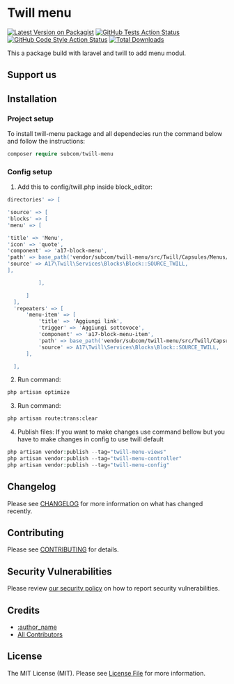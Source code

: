 # Twill menu

[![Latest Version on Packagist](https://img.shields.io/packagist/v/:vendor_slug/:package_slug.svg?style=flat-square)](https://packagist.org/packages/:vendor_slug/:package_slug)
[![GitHub Tests Action Status](https://img.shields.io/github/workflow/status/:vendor_slug/:package_slug/run-tests?label=tests)](https://github.com/:vendor_slug/:package_slug/actions?query=workflow%3Arun-tests+branch%3Amain)
[![GitHub Code Style Action Status](https://img.shields.io/github/workflow/status/:vendor_slug/:package_slug/Check%20&%20fix%20styling?label=code%20style)](https://github.com/:vendor_slug/:package_slug/actions?query=workflow%3A"Check+%26+fix+styling"+branch%3Amain)
[![Total Downloads](https://img.shields.io/packagist/dt/:vendor_slug/:package_slug.svg?style=flat-square)](https://packagist.org/packages/:vendor_slug/:package_slug)

This a package build with laravel and twill to add menu modul.

## Support us


## Installation

### Project setup

To install twill-menu package and all dependecies run the command below and follow the instructions:

```php
composer require subcom/twill-menu
```

### Config setup

1. Add this to config/twill.php inside block_editor:

```bash
directories' => [

'source' => [
'blocks' => [
'menu' => [

'title' => 'Menu',
'icon' => 'quote',
'component' => 'a17-block-menu',
'path' => base_path('vendor/subcom/twill-menu/src/Twill/Capsules/Menus/resources/views/admin/blocks'),
'source' => A17\Twill\Services\Blocks\Block::SOURCE_TWILL,
],

          ],

      ]
  ],
  'repeaters' => [
      'menu-item' => [
          'title' => 'Aggiungi link',
          'trigger' => 'Aggiungi sottovoce',
          'component' => 'a17-block-menu-item',
          'path' => base_path('vendor/subcom/twill-menu/src/Twill/Capsules/Menus/resources/views/admin/blocks'),
          'source' => A17\Twill\Services\Blocks\Block::SOURCE_TWILL,
      ],

  ],
```
2. Run command:
```bash
php artisan optimize
```

3. Run command:
```bash
php artisan route:trans:clear
```
4. Publish files:
If you want to make changes use command bellow but you have to make changes in config to use twill default

```php
php artisan vendor:publish --tag="twill-menu-views"
php artisan vendor:publish --tag="twill-menu-controller"
php artisan vendor:publish --tag="twill-menu-config"
```
## Changelog

Please see [CHANGELOG](CHANGELOG.md) for more information on what has changed recently.

## Contributing

Please see [CONTRIBUTING](https://subcom.it) for details.

## Security Vulnerabilities

Please review [our security policy](../../security/policy) on how to report security vulnerabilities.

## Credits

- [:author_name](https://github.com/:author_username)
- [All Contributors](../../contributors)

## License

The MIT License (MIT). Please see [License File](LICENSE.md) for more information.
